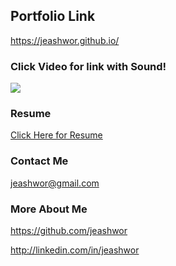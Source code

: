 ## Portfolio Link
https://jeashwor.github.io/


### Click Video for link with Sound!

<a href="https://youtu.be/d4Ub-0War3E">
<img src="https://raw.githubusercontent.com/jeashwor/jeashwor/master/Profile_Gif.gif"/>
</a>

### Resume

[Click Here for Resume](https://raw.githubusercontent.com/jeashwor/jeashwor/master/Jacob_Ashworth_Resume.pdf)

### Contact Me
jeashwor@gmail.com

### More About Me

https://github.com/jeashwor

http://linkedin.com/in/jeashwor


